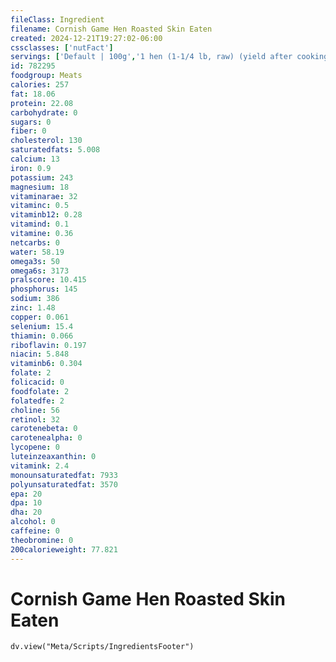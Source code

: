 ```yaml
---
fileClass: Ingredient
filename: Cornish Game Hen Roasted Skin Eaten
created: 2024-12-21T19:27:02-06:00
cssclasses: ['nutFact']
servings: ['Default | 100g','1 hen (1-1/4 lb, raw) (yield after cooking, bone removed) | 305','1 wing (yield after cooking, bone removed) | 20','1 leg (drumstick and thigh) (yield after cooking, bone removed) | 60','1 breast | 55','1 cup, diced, cooked | 140']
id: 782295
foodgroup: Meats
calories: 257
fat: 18.06
protein: 22.08
carbohydrate: 0
sugars: 0
fiber: 0
cholesterol: 130
saturatedfats: 5.008
calcium: 13
iron: 0.9
potassium: 243
magnesium: 18
vitaminarae: 32
vitaminc: 0.5
vitaminb12: 0.28
vitamind: 0.1
vitamine: 0.36
netcarbs: 0
water: 58.19
omega3s: 50
omega6s: 3173
pralscore: 10.415
phosphorus: 145
sodium: 386
zinc: 1.48
copper: 0.061
selenium: 15.4
thiamin: 0.066
riboflavin: 0.197
niacin: 5.848
vitaminb6: 0.304
folate: 2
folicacid: 0
foodfolate: 2
folatedfe: 2
choline: 56
retinol: 32
carotenebeta: 0
carotenealpha: 0
lycopene: 0
luteinzeaxanthin: 0
vitamink: 2.4
monounsaturatedfat: 7933
polyunsaturatedfat: 3570
epa: 20
dpa: 10
dha: 20
alcohol: 0
caffeine: 0
theobromine: 0
200calorieweight: 77.821
---
```


# Cornish Game Hen Roasted Skin Eaten

```dataviewjs
dv.view("Meta/Scripts/IngredientsFooter")
```